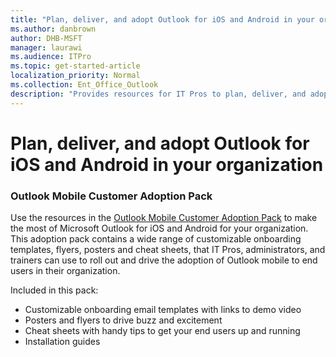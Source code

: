 ```yaml
---
title: "Plan, deliver, and adopt Outlook for iOS and Android in your organization"
ms.author: danbrown
author: DHB-MSFT
manager: laurawi
ms.audience: ITPro
ms.topic: get-started-article
localization_priority: Normal
ms.collection: Ent_Office_Outlook
description: "Provides resources for IT Pros to plan, deliver, and adopt Outlook for iOS and Android in your organization"
---
```


# Plan, deliver, and adopt Outlook for iOS and Android in your organization

### Outlook Mobile Customer Adoption Pack

Use the resources in the [Outlook Mobile Customer Adoption Pack](https://aka.ms/OutlookmobileCAP) to make the most of Microsoft Outlook for iOS and Android for your organization. This adoption pack contains a wide range of customizable onboarding templates, flyers, posters and cheat sheets, that IT Pros, administrators, and trainers can use to roll out and drive the adoption of Outlook mobile to end users in their organization. 
 
Included in this pack:

- Customizable onboarding email templates with links to demo video
- Posters and flyers to drive buzz and excitement 
- Cheat sheets with handy tips to get your end users up and running 
- Installation guides 

